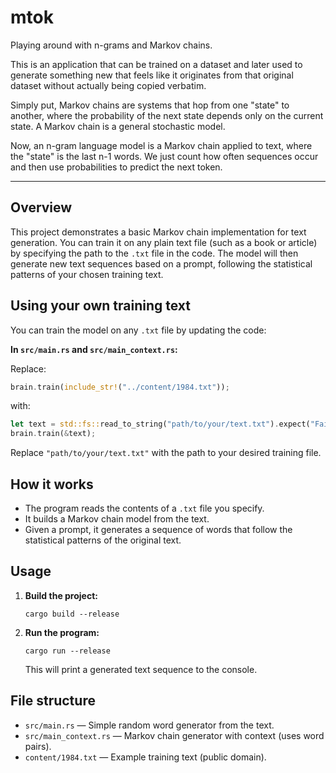# mtok

Playing around with n-grams and Markov chains.

This is an application that can be trained on a dataset and later used to generate something new that feels like it originates from that original dataset without actually being copied verbatim.

Simply put, Markov chains are systems that hop from one "state" to another, where the probability of the next state depends only on the current state.
A Markov chain is a general stochastic model.

Now, an n-gram language model is a Markov chain applied to text, where the "state" is the last n-1 words. We just count how often sequences occur and then use probabilities to predict the next token.

---

## Overview
This project demonstrates a basic Markov chain implementation for text generation. You can train it on any plain text file (such as a book or article) by specifying the path to the `.txt` file in the code. The model will then generate new text sequences based on a prompt, following the statistical patterns of your chosen training text.

## Using your own training text

You can train the model on any `.txt` file by updating the code:

**In `src/main.rs` and `src/main_context.rs`:**

Replace:

```rust
brain.train(include_str!("../content/1984.txt"));
```

with:

```rust
let text = std::fs::read_to_string("path/to/your/text.txt").expect("Failed to read file");
brain.train(&text);
```

Replace `"path/to/your/text.txt"` with the path to your desired training file.

## How it works
- The program reads the contents of a `.txt` file you specify.
- It builds a Markov chain model from the text.
- Given a prompt, it generates a sequence of words that follow the statistical patterns of the original text.

## Usage
1. **Build the project:**
   ```fish
   cargo build --release
   ```
2. **Run the program:**
   ```fish
   cargo run --release
   ```
   This will print a generated text sequence to the console.

## File structure
- `src/main.rs` — Simple random word generator from the text.
- `src/main_context.rs` — Markov chain generator with context (uses word pairs).
- `content/1984.txt` — Example training text (public domain).


